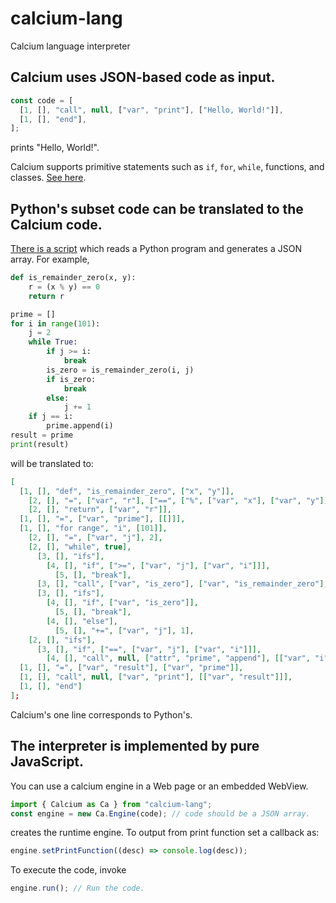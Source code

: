 # calcium-lang

Calcium language interpreter

## Calcium uses JSON-based code as input.

```javascript
const code = [
  [1, [], "call", null, ["var", "print"], ["Hello, World!"]],
  [1, [], "end"],
];
```

prints "Hello, World!".

Calcium supports primitive statements such as `if`, `for`, `while`, functions, and classes. [See here](https://sites.google.com/view/calcium-lang/commands).

## Python's subset code can be translated to the Calcium code.

[There is a script](https://github.com/0xCAF2/python2calcium) which reads a Python program and generates a JSON array. For example,

```python
def is_remainder_zero(x, y):
    r = (x % y) == 0
    return r

prime = []
for i in range(101):
    j = 2
    while True:
        if j >= i:
            break
        is_zero = is_remainder_zero(i, j)
        if is_zero:
            break
        else:
            j += 1
    if j == i:
        prime.append(i)
result = prime
print(result)
```

will be translated to:

```json
[
  [1, [], "def", "is_remainder_zero", ["x", "y"]],
    [2, [], "=", ["var", "r"], ["==", ["%", ["var", "x"], ["var", "y"]], 0]],
    [2, [], "return", ["var", "r"]],
  [1, [], "=", ["var", "prime"], [[]]],
  [1, [], "for range", "i", [101]],
    [2, [], "=", ["var", "j"], 2],
    [2, [], "while", true],
      [3, [], "ifs"],
        [4, [], "if", [">=", ["var", "j"], ["var", "i"]]],
          [5, [], "break"],
      [3, [], "call", ["var", "is_zero"], ["var", "is_remainder_zero"], [["var", "i"], ["var", "j"]]],
      [3, [], "ifs"],
        [4, [], "if", ["var", "is_zero"]],
          [5, [], "break"],
        [4, [], "else"],
          [5, [], "+=", ["var", "j"], 1],
    [2, [], "ifs"],
      [3, [], "if", ["==", ["var", "j"], ["var", "i"]]],
        [4, [], "call", null, ["attr", "prime", "append"], [["var", "i"]]],
  [1, [], "=", ["var", "result"], ["var", "prime"]],
  [1, [], "call", null, ["var", "print"], [["var", "result"]]],
  [1, [], "end"]
];
```

Calcium's one line corresponds to Python's.

## The interpreter is implemented by pure JavaScript.

You can use a calcium engine in a Web page or an embedded WebView.

```javascript
import { Calcium as Ca } from "calcium-lang";
const engine = new Ca.Engine(code); // code should be a JSON array.
```

creates the runtime engine. To output from print function set a callback as:

```javascript
engine.setPrintFunction((desc) => console.log(desc));
```

To execute the code, invoke

```javascript
engine.run(); // Run the code.
```
